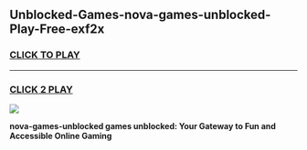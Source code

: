 
## Unblocked-Games-nova-games-unblocked-Play-Free-exf2x
<h3>
<a href="https://premium76.site?title=nova-games-unblocked&ref=18A">CLICK TO PLAY</a></h3>
<hr>

<h3>
<a href="https://premium76.site?title=nova-games-unblocked&ref=18A">CLICK 2 PLAY</a>
  
</h3>

<a href="https://premium76.site?title=nova-games-unblocked&ref=18A"><img src="https://clearcache.store/games.png"></a>


**nova-games-unblocked games unblocked: Your Gateway to Fun and Accessible Online Gaming**

